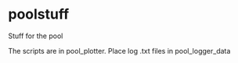 # poolstuff
Stuff for the pool

The scripts are in pool_plotter.
Place log .txt files in pool_logger_data